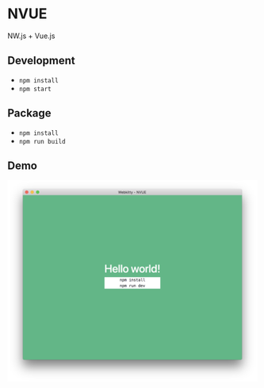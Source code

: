 # NVUE

NW.js + Vue.js


## Development

* `npm install`
* `npm start`


## Package

* `npm install`
* `npm run build`


## Demo

![Screenshot of the Hello World app running](./docs/screenshot.png)
